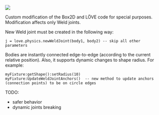 ![](https://media.discordapp.net/attachments/474705430434807819/1105919503692476489/Peek_2023-05-07_22-14.gif)

Custom modification of the Box2D and LÖVE code for special purposes.
Modification affects only Weld joints.

New Weld joint must be created in the following way:

	j = love.physics.newWeldJoint(body1, body2) -- skip all other parameters

Bodies are instantly connected edge-to-edge (according to the current relative position).
Also, it supports dynamic changes to shape radius.
For example:

	myFixture:getShape():setRadius(10)
	myFixture:UpdateWeldJointAnchors()	-- new method to update anchors (connection points) to be on circle edges


TODO:
- safer behavior
- dynamic joints breaking
